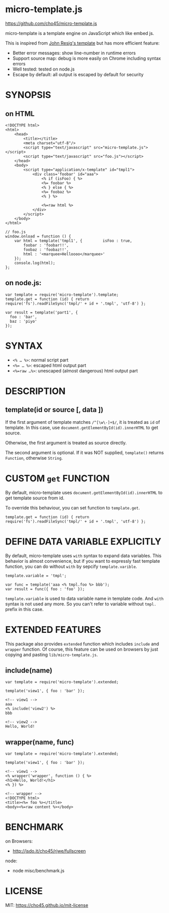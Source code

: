 micro-template.js
=================

https://github.com/cho45/micro-template.js

micro-template is a template engine on JavaScript which like embed js.

This is inspired from [John Resig's template]( http://ejohn.org/blog/javascript-micro-templating/ ) but has more efficient feature:

 * Better error messages: show line-number in runtime errors
 * Support source map: debug is more easily on Chrome including syntax errors
 * Well tested: tested on node.js
 * Escape by default: all output is escaped by default for security


SYNOPSIS
========

## on HTML

```
<!DOCTYPE html>
<html>
	<head>
		<title></title>
		<meta charset="utf-8"/>
		<script type="text/javascript" src="micro-template.js"></script>
		<script type="text/javascript" src="foo.js"></script>
	</head>
	<body>
		<script type="application/x-template" id="tmpl1">
			<div class='foobar' id="aaa">
				<% if (isFoo) { %>
				<%= foobar %>
				<% } else { %>
				<%= foobaz %>
				<% } %>

				<%=raw html %>
			</div>
		</script>
	</body>
</html>
```

```
// foo.js
window.onload = function () {
    var html = template('tmpl1', {         isFoo : true,
        foobar : 'foobar!!',
        foobaz : 'foobaz!!',
        html : '<marquee>Helloooo</marquee>'
    });
    console.log(html);
};
```

## on node.js:

```
var template = require('micro-template').template;
template.get = function (id) { return require('fs').readFileSync('tmpl/' + id + '.tmpl', 'utf-8') };

var result = template('part1', {
  foo : 'bar',
  baz : 'piyo'
});
```

SYNTAX
======

 * `<% … %>`: normal script part
 * `<%= … %>`: escaped html output part
 * `<%=raw …%>`: unescaped (almost dangerous) html output part


DESCRIPTION
===========

## template(id or source [, data ])

If the first argument of template matches `/^[\w\-]+$/`, it is treated as `id` of template. In this case, use `document.getElementById(id).innerHTML` to get source.

Otherwise, the first argument is treated as source directly.

The second argument is optional. If it was NOT supplied, `template()` returns `Function`, otherwise `String`.


CUSTOM `get` FUNCTION
=====================

By default, micro-template uses `document.getElementById(id).innerHTML` to get template source from id.

To override this behaviour, you can set function to `template.get`.

```
template.get = function (id) { return require('fs').readFileSync('tmpl/' + id + '.tmpl', 'utf-8') };
```

DEFINE DATA VARIABLE EXPLICITLY
================================

By default, micro-template uses `with` syntax to expand data variables. This behavior is almost convenience, but if you want to expressly fast template function, you can do without `with` by sepcify `template.varible`.

```
template.variable = 'tmpl';

var func = template('aaa <% tmpl.foo %> bbb');
var result = func({ foo : 'foo' });
```

`template.variable` is used to data variable name in template code. And `with` syntax is not used any more. So you can't refer to variable without `tmpl.` prefix in this case.

EXTENDED FEATURES
=================

This package also provides `extended` function which includes `include` and `wrapper` function. Of course, this feature can be used on browsers by just copying and pasting `lib/micro-template.js`.

## include(name)

```
var template = require('micro-template').extended;

template('view1', { foo : 'bar' });
```

```
<!-- view1 -->
aaa
<% include('view2') %>
bbb
```

```
<!-- view2 -->
Hello, World!
```

## wrapper(name, func)

```
var template = require('micro-template').extended;

template('view1', { foo : 'bar' });
```

```
<!-- view1 -->
<% wrapper('wrapper', function () { %>
<h1>Hello, World!</h1>
<% }) %>
```

```
<!-- wrapper -->
<!DOCTYPE html>
<title><%= foo %></title>
<body><%=raw content %></body>
```

BENCHMARK
=========

on Browsers:

 * http://jsdo.it/cho45/rjwe/fullscreen

node:

 * node misc/benchmark.js


LICENSE
=======

MIT: https://cho45.github.io/mit-license
